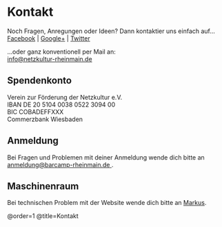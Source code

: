 # Kontakt

Noch Fragen, Anregungen oder Ideen? Dann kontaktier uns einfach auf...  
[Facebook](http://www.facebook.com/BarCampRheinMain) | [Google+](https://plus.google.com/u/0/106777532284423884475/posts) | [Twitter](https://twitter.com/bc_rm)

...oder ganz konventionell per Mail an:  
[info@netzkultur-rheinmain.de](mailto:info@netzkultur-rheinmain.de)

## Spendenkonto

Verein zur Förderung der Netzkultur e.V.  
IBAN DE 20 5104 0038 0522 3094 00  
BIC COBADEFFXXX  
Commerzbank Wiesbaden

## Anmeldung

Bei Fragen und Problemen mit deiner Anmeldung wende dich bitte an [anmeldung@barcamp-rheinmain.de
](mailto:anmeldung@barcamp-rheinmain.de).

## Maschinenraum

Bei technischen Problem mit der Website wende dich bitte an [Markus](mailto:m@bc-rm.org).

@order=1
@title=Kontakt
